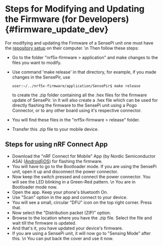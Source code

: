 Steps for Modifying and Updating the Firmware (for Developers)      {#firmware_update_dev}
=======================
For modifying and updating the Firmware of a SensePi unit one must have the [repository setup](install_instruction.html) on their computer.
\n Then follow these steps:
- Go to the folder "nrf5x-firmware > application" and make changes to the files you want to modify.
- Use command 'make release' in that directory, for example, if you made changes in the SensePir, use 
    
      user:~/../nrf5x-firmware/application/SensePir$ make release
  
  to create the .zip folder containing all the .hex files for the firmware update of SensePir. 
  \n It will also create a .hex file which can be used for directly flashing the firmware to the SensePi unit using a Pogo Connector, or to any other board using it's respective connector.
- You will find these files in the "nrf5x-firmware > release" folder.
- Transfer this .zip file to your mobile device.


Steps for using nRF Connect App
------

- Download the "nRF Connect for Mobile" App (by Nordic Semiconductor ASA) ([Android](https://play.google.com/store/apps/details?id=no.nordicsemi.android.mcp&hl=en_IN)|[iOS](https://itunes.apple.com/in/app/nrf-connect/id1054362403?mt=8)) for flashing the firmware.
- You will have to go to the Bootloader mode. If you are using the SensePi unit, open it up and disconnect the power connector.
- Now keep the switch pressed and connect the power connector. You will see the LED blinking in a Green-Red pattern. 
  \n You are in Bootloader mode now.
- Open the app. Keep your phone's bluetooth On.
- Use "Scan" option in the app and connect to your device.
- You will see a small, circular "DFU" icon on the top right corner. Press that.
- Now select the "Distribution packet (ZIP)" option.
- Browse to the location where you have the .zip file. Select the file and wait till the firmware is updated.
- And that's it, you have updated your device's firmware.
- If you are using a SensePi unit, it will now go to "Sensing Mode" after this. \n You can put back the cover and use it now.
